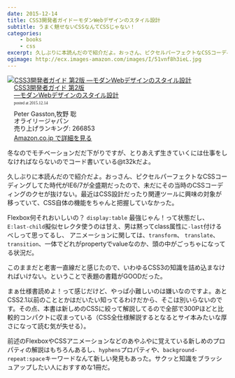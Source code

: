 ```yaml
---
date: 2015-12-14
title: CSS3開発者ガイドーモダンWebデザインのスタイル設計
subtitle: うまく魅せないCSSなんてCSSじゃない！
categories: 
    - books
    - css
excerpt: 久しぶりに本読んだので紹介だよ。おっさん、ピクセルパーフェクトなCSSコーディングしてた時代がIE6/7が全盛期だったので、未だにその当時のCSSコーディングのクセが抜けない。
ogimage: http://ecx.images-amazon.com/images/I/51vnf8h3ieL.jpg
---
```


<div class="azlink-box"><div class="azlink-image" style="float:left"><a href="http://www.amazon.co.jp/exec/obidos/ASIN/4873117259/warikiru-22/" name="azlinklink" target="_blank"><img src="http://ecx.images-amazon.com/images/I/51vnf8h3ieL._SL160_.jpg" alt="CSS3開発者ガイド 第2版 ―モダンWebデザインのスタイル設計" style="border:none" /></a></div><div class="azlink-info" style="float:left;margin-left:15px;line-height:120%"><div class="azlink-name" style="margin-bottom:10px;line-height:120%"><a href="http://www.amazon.co.jp/exec/obidos/ASIN/4873117259/warikiru-22/" name="azlinklink" target="_blank">CSS3開発者ガイド 第2版<br>―モダンWebデザインのスタイル設計</a><div class="azlink-powered-date" style="font-size:7pt;margin-top:5px;font-family:verdana;line-height:120%">posted at 2015.12.14</div></div><div class="azlink-detail">Peter Gasston,牧野 聡<br />オライリージャパン<br />売り上げランキング: 266853<br /></div><div class="azlink-link" style="margin-top:5px"><a href="http://www.amazon.co.jp/exec/obidos/ASIN/4873117259/warikiru-22/" target="_blank">Amazon.co.jp で詳細を見る</a></div></div><div class="azlink-footer" style="clear:left"></div></div>

冬なのでモチベーションだだ下がりですが、とりあえず生きていくには仕事をしなければならないのでコード書いている@t32kだよ。

久しぶりに本読んだので紹介だよ。おっさん、ピクセルパーフェクトなCSSコーディングしてた時代がIE6/7が全盛期だったので、未だにその当時のCSSコーディングのクセが抜けない。最近はCSS設計だったり関連ツールに興味の対象が移っていて、CSS自体の機能をちゃんと把握していなかった。

Flexbox何それおいしいの？ `display:table` 最強じゃん！って状態だし、 `E:last-child`擬似セレクタ使うのは甘え、男は黙ってclass属性に`-last`付けるべしって思ってるし、 アニメーションに関しては、`transform`、 `translate`、 `transition`、一体でどれがpropertyでvalueなのか、頭の中がごっちゃになってる状況だ。

このままだと老害一直線だと感じたので、いわゆるCSS3の知識を詰め込まなければいけない。ということで表題の書籍がGOODだった。

まぁ仕様書読めよ！って感じだけど、やっぱ小難しいのは嫌いなのですよ。あとCSS2.1以前のこととかはだいたい知ってるわけだから、そこは別いらないのです。その点、本書は新しめのCSSに絞って解説してるので全部で300Pほどと比較的コンパクトに収まっている（CSS全仕様解説するとなるとサイ本みたいな厚さになって読む気が失せる）。

前述のFlexboxやCSSアニメーションなどのあやふやに覚えている新しめのプロパティの解説はもちろんあるし、`hyphens`プロパティや、`background-repeat:space`キーワードなんて新しい発見もあった。サクッと知識をブラッシュアップしたい人におすすめな1冊だ。